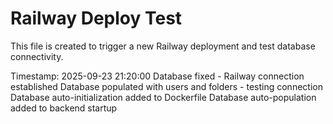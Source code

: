 # Railway Deploy Test

This file is created to trigger a new Railway deployment and test database connectivity.

Timestamp: 2025-09-23 21:20:00
Database fixed - Railway connection established
Database populated with users and folders - testing connection
Database auto-initialization added to Dockerfile
Database auto-population added to backend startup
